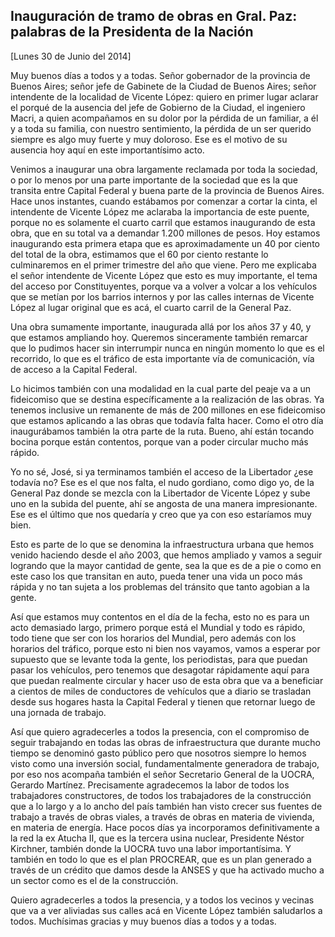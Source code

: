 Inauguración de tramo de obras en Gral. Paz: palabras de la Presidenta de la Nación
-----------------------------------------------------------------------------------

[Lunes 30 de Junio del 2014]

Muy buenos días a todos y a todas. Señor gobernador de la provincia de
Buenos Aires; señor jefe de Gabinete de la Ciudad de Buenos Aires; señor
intendente de la localidad de Vicente López: quiero en primer lugar
aclarar el porqué de la ausencia del jefe de Gobierno de la Ciudad, el
ingeniero Macri, a quien acompañamos en su dolor por la pérdida de un
familiar, a él y a toda su familia, con nuestro sentimiento, la pérdida
de un ser querido siempre es algo muy fuerte y muy doloroso. Ese es el
motivo de su ausencia hoy aquí en este importantísimo acto.

Venimos a inaugurar una obra largamente reclamada por toda la sociedad,
o por lo menos por una parte importante de la sociedad que es la que
transita entre Capital Federal y buena parte de la provincia de Buenos
Aires. Hace unos instantes, cuando estábamos por comenzar a cortar la
cinta, el intendente de Vicente López me aclaraba la importancia de este
puente, porque no es solamente el cuarto carril que estamos inaugurando
de esta obra, que en su total va a demandar 1.200 millones de pesos. Hoy
estamos inaugurando esta primera etapa que es aproximadamente un 40 por
ciento del total de la obra, estimamos que el 60 por ciento restante lo
culminaremos en el primer trimestre del año que viene. Pero me explicaba
el señor intendente de Vicente López que esto es muy importante, el tema
del acceso por Constituyentes, porque va a volver a volcar a los
vehículos que se metían por los barrios internos y por las calles
internas de Vicente López al lugar original que es acá, el cuarto carril
de la General Paz.

Una obra sumamente importante, inaugurada allá por los años 37 y 40, y
que estamos ampliando hoy. Queremos sinceramente también remarcar que lo
pudimos hacer sin interrumpir nunca en ningún momento lo que es el
recorrido, lo que es el tráfico de esta importante vía de comunicación,
vía de acceso a la Capital Federal.

Lo hicimos también con una modalidad en la cual parte del peaje va a un
fideicomiso que se destina específicamente a la realización de las
obras. Ya tenemos inclusive un remanente de más de 200 millones en ese
fideicomiso que estamos aplicando a las obras que todavía falta hacer.
Como el otro día inaugurábamos también la otra parte de la ruta. Bueno,
ahí están tocando bocina porque están contentos, porque van a poder
circular mucho más rápido.

Yo no sé, José, si ya terminamos también el acceso de la Libertador ¿ese
todavía no? Ese es el que nos falta, el nudo gordiano, como digo yo, de
la General Paz donde se mezcla con la Libertador de Vicente López y sube
uno en la subida del puente, ahí se angosta de una manera impresionante.
Ese es el último que nos quedaría y creo que ya con eso estaríamos muy
bien.

Esto es parte de lo que se denomina la infraestructura urbana que hemos
venido haciendo desde el año 2003, que hemos ampliado y vamos a seguir
logrando que la mayor cantidad de gente, sea la que es de a pie o como
en este caso los que transitan en auto, pueda tener una vida un poco más
rápida y no tan sujeta a los problemas del tránsito que tanto agobian a
la gente.

Así que estamos muy contentos en el día de la fecha, esto no es para un
acto demasiado largo, primero porque está el Mundial y todo es rápido,
todo tiene que ser con los horarios del Mundial, pero además con los
horarios del tráfico, porque esto ni bien nos vayamos, vamos a esperar
por supuesto que se levante toda la gente, los periodistas, para que
puedan pasar los vehículos, pero tenemos que desagotar rápidamente aquí
para que puedan realmente circular y hacer uso de esta obra que va a
beneficiar a cientos de miles de conductores de vehículos que a diario
se trasladan desde sus hogares hasta la Capital Federal y tienen que
retornar luego de una jornada de trabajo.

Así que quiero agradecerles a todos la presencia, con el compromiso de
seguir trabajando en todas las obras de infraestructura que durante
mucho tiempo se denominó gasto público pero que nosotros siempre lo
hemos visto como una inversión social, fundamentalmente generadora de
trabajo, por eso nos acompaña también el señor Secretario General de la
UOCRA, Gerardo Martínez. Precisamente agradecemos la labor de todos los
trabajadores constructores, de todos los trabajadores de la construcción
que a lo largo y a lo ancho del país también han visto crecer sus
fuentes de trabajo a través de obras viales, a través de obras en
materia de vivienda, en materia de energía. Hace pocos días ya
incorporamos definitivamente a la red la ex Atucha II, que es la tercera
usina nuclear, Presidente Néstor Kirchner, también donde la UOCRA tuvo
una labor importantísima. Y también en todo lo que es el plan PROCREAR,
que es un plan generado a través de un crédito que damos desde la ANSES
y que ha activado mucho a un sector como es el de la construcción.

Quiero agradecerles a todos la presencia, y a todos los vecinos y
vecinas que va a ver aliviadas sus calles acá en Vicente López también
saludarlos a todos. Muchísimas gracias y muy buenos días a todos y a
todas.
